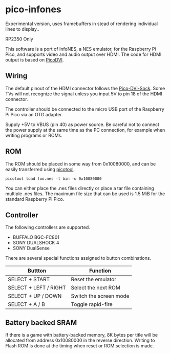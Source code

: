# pico-infones

Experimental version, uses framebuffers in stead of rendering individual lines to display..

RP2350 Only

This software is a port of InfoNES, a NES emulator, for the Raspberry Pi Pico, and supports video and audio output over HDMI.
The code for HDMI output is based on [PicoDVI](https://github.com/Wren6991/PicoDVI).

## Wiring
The default pinout of the HDMI connector follows the [Pico-DVI-Sock](https://github.com/Wren6991/Pico-DVI-Sock). 
Some TVs will not recognize the signal unless you input 5V to pin 18 of the HDMI connector.

The controller should be connected to the micro USB port of the Raspberry Pi Pico via an OTG adapter.

Supply +5V to VBUS (pin 40) as power source. Be careful not to connect the power supply at the same time as the PC connection, for example when writing programs or ROMs.

## ROM
The ROM should be placed in some way from 0x10080000, and can be easily transferred using [picotool](https://github.com/raspberrypi/picotool).
```
picotool load foo.nes -t bin -o 0x10080000
```

You can either place the .nes files directly or place a tar file containing multiple .nes files. The maximum file size that can be used is 1.5 MiB for the standard Raspberry Pi Pico.

## Controller
The following controllers are supported.

- BUFFALO BGC-FC801
- SONY DUALSHOCK 4
- SONY DualSense

There are several special functions assigned to button combinations.

| Buttton               | Function               |
| --                    | --                     |
| SELECT + START        | Reset the emulator     |
| SELECT + LEFT / RIGHT | Select the next ROM    |
| SELECT + UP / DOWN    | Switch the screen mode |
| SELECT + A / B        | Toggle rapid-fire      |

## Battery backed SRAM
If there is a game with battery-backed memory, 8K bytes per title will be allocated from address 0x10080000 in the reverse direction.
Writing to Flash ROM is done at the timing when reset or ROM selection is made.


